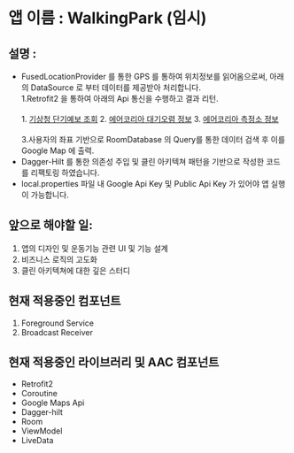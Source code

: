 # 앱 이름 : WalkingPark (임시) 

## 설명 :
- FusedLocationProvider 를 통한 GPS 를 통하여 위치정보를 읽어옴으로써, 아래의 DataSource 로 부터 데이터를 제공받아 처리합니다.  
    1.Retrofit2 을 통하여 아래의 Api 통신을 수행하고 결과 리턴.<br/><br/>
        1. <a href="https://www.data.go.kr/tcs/dss/selectApiDataDetailView.do?publicDataPk=15084084">기상청 단기예보 조회<a> 
        2. <a href="https://www.data.go.kr/tcs/dss/selectApiDataDetailView.do?publicDataPk=15073861">에어코리아 대기오렴 정보<a>
        3. <a href="https://www.data.go.kr/tcs/dss/selectApiDataDetailView.do?publicDataPk=15073877">에어코리아 측정소 정보<a><br/><br/>
    3.사용자의 좌표 기반으로 RoomDatabase 의 Query를 통한 데이터 검색 후 이를 Google Map 에 출력. 
- Dagger-Hilt 를 통한 의존성 주입 및 클린 아키텍쳐 패턴을 기반으로 작성한 코드를 리팩토링 하였습니다.
- local.properties 파일 내 Google Api Key 및 Public Api Key 가 있어야 앱 실행이 가능합니다.
    
## 앞으로 해야할 일: 
1. 앱의 디자인 및 운동기능 관련 UI 및 기능 설계
2. 비즈니스 로직의 고도화
3. 클린 아키텍쳐에 대한 깊은 스터디

## 현재 적용중인 컴포넌트
1. Foreground Service 
2. Broadcast Receiver

## 현재 적용중인 라이브러리 및 AAC 컴포넌트
- Retrofit2
- Coroutine
- Google Maps Api
- Dagger-hilt
- Room
- ViewModel
- LiveData
